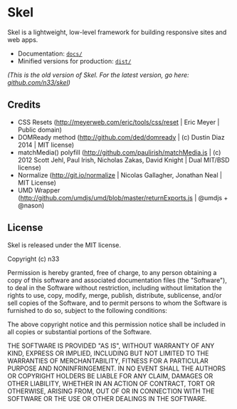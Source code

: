 # Skel

Skel is a lightweight, low-level framework for building responsive sites and web apps.

* Documentation: [`docs/`](docs/)
* Minified versions for production: [`dist/`](dist/)

_(This is the old version of Skel. For the latest version, go here: [github.com/n33/skel](http://github.com/n33/skel))_


## Credits

* CSS Resets (http://meyerweb.com/eric/tools/css/reset | Eric Meyer | Public domain)
* DOMReady method (http://github.com/ded/domready | (c) Dustin Diaz 2014 | MIT license)
* matchMedia() polyfill (http://github.com/paulirish/matchMedia.js | (c) 2012 Scott Jehl, Paul Irish, Nicholas Zakas, David Knight | Dual MIT/BSD license)
* Normalize (http://git.io/normalize | Nicolas Gallagher, Jonathan Neal | MIT License)
* UMD Wrapper (http://github.com/umdjs/umd/blob/master/returnExports.js | @umdjs + @nason)


## License

Skel is released under the MIT license.

Copyright (c) n33

Permission is hereby granted, free of charge, to any person obtaining a
copy of this software and associated documentation files (the
"Software"), to deal in the Software without restriction, including
without limitation the rights to use, copy, modify, merge, publish,
distribute, sublicense, and/or sell copies of the Software, and to
permit persons to whom the Software is furnished to do so, subject to
the following conditions:

The above copyright notice and this permission notice shall be included
in all copies or substantial portions of the Software.

THE SOFTWARE IS PROVIDED "AS IS", WITHOUT WARRANTY OF ANY KIND, EXPRESS
OR IMPLIED, INCLUDING BUT NOT LIMITED TO THE WARRANTIES OF
MERCHANTABILITY, FITNESS FOR A PARTICULAR PURPOSE AND NONINFRINGEMENT.
IN NO EVENT SHALL THE AUTHORS OR COPYRIGHT HOLDERS BE LIABLE FOR ANY
CLAIM, DAMAGES OR OTHER LIABILITY, WHETHER IN AN ACTION OF CONTRACT,
TORT OR OTHERWISE, ARISING FROM, OUT OF OR IN CONNECTION WITH THE
SOFTWARE OR THE USE OR OTHER DEALINGS IN THE SOFTWARE.